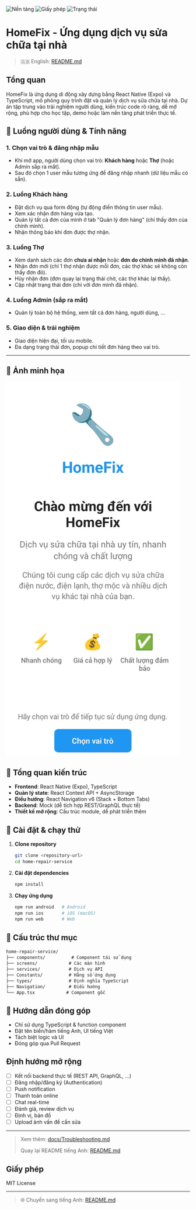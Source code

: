 ![Nền tảng](https://img.shields.io/badge/platform-React%20Native-blue)
![Giấy phép](https://img.shields.io/badge/license-MIT-green)
![Trạng thái](https://img.shields.io/badge/status-beta-orange)


# HomeFix - Ứng dụng dịch vụ sửa chữa tại nhà

> 🇬🇧 English: [README.md](./README.md)

## Tổng quan
HomeFix là ứng dụng di động xây dựng bằng React Native (Expo) và TypeScript, mô phỏng quy trình đặt và quản lý dịch vụ sửa chữa tại nhà. Dự án tập trung vào trải nghiệm người dùng, kiến trúc code rõ ràng, dễ mở rộng, phù hợp cho học tập, demo hoặc làm nền tảng phát triển thực tế.


## 🔑 Luồng người dùng & Tính năng

### 1. Chọn vai trò & đăng nhập mẫu
- Khi mở app, người dùng chọn vai trò: **Khách hàng** hoặc **Thợ** (hoặc Admin sắp ra mắt).
- Sau đó chọn 1 user mẫu tương ứng để đăng nhập nhanh (dữ liệu mẫu có sẵn).

### 2. Luồng Khách hàng
- Đặt dịch vụ qua form động (tự động điền thông tin user mẫu).
- Xem xác nhận đơn hàng vừa tạo.
- Quản lý tất cả đơn của mình ở tab "Quản lý đơn hàng" (chỉ thấy đơn của chính mình).
- Nhận thông báo khi đơn được thợ nhận.

### 3. Luồng Thợ
- Xem danh sách các đơn **chưa ai nhận** hoặc **đơn do chính mình đã nhận**.
- Nhận đơn mới (chỉ 1 thợ nhận được mỗi đơn, các thợ khác sẽ không còn thấy đơn đó).
- Hủy nhận đơn (đơn quay lại trạng thái chờ, các thợ khác lại thấy).
- Cập nhật trạng thái đơn (chỉ với đơn mình đã nhận).

### 4. Luồng Admin (sắp ra mắt)
- Quản lý toàn bộ hệ thống, xem tất cả đơn hàng, người dùng, ...

### 5. Giao diện & trải nghiệm
- Giao diện hiện đại, tối ưu mobile.
- Đa dạng trạng thái đơn, popup chi tiết đơn hàng theo vai trò.

---

## 📱 Ảnh minh họa

![Màn hình chào mừng](./App%20Welcome.jpg)

<!-- Thêm các ảnh chụp màn hình khác nếu có -->

## 🧱 Tổng quan kiến trúc

- **Frontend**: React Native (Expo), TypeScript
- **Quản lý state**: React Context API + AsyncStorage
- **Điều hướng**: React Navigation v6 (Stack + Bottom Tabs)
- **Backend**: Mock (dễ tích hợp REST/GraphQL thực tế)
- **Thiết kế mở rộng**: Cấu trúc module, dễ phát triển thêm

## 🚀 Cài đặt & chạy thử

1. **Clone repository**
   ```bash
   git clone <repository-url>
   cd home-repair-service
   ```
2. **Cài đặt dependencies**
   ```bash
   npm install
   ```
3. **Chạy ứng dụng**
   ```bash
   npm run android   # Android
   npm run ios       # iOS (macOS)
   npm run web       # Web
   ```

## 📂 Cấu trúc thư mục

```
home-repair-service/
├── components/          # Component tái sử dụng
├── screens/            # Các màn hình
├── services/           # Dịch vụ API
├── Constants/          # Hằng số ứng dụng
├── types/              # Định nghĩa TypeScript
├── Navigation/         # Điều hướng
└── App.tsx            # Component gốc
```

## 🤝 Hướng dẫn đóng góp

- Chỉ sử dụng TypeScript & function component
- Đặt tên biến/hàm tiếng Anh, UI tiếng Việt
- Tách biệt logic và UI
- Đóng góp qua Pull Request

## Định hướng mở rộng

- [ ] Kết nối backend thực tế (REST API, GraphQL, ...)
- [ ] Đăng nhập/đăng ký (Authentication)
- [ ] Push notification
- [ ] Thanh toán online
- [ ] Chat real-time
- [ ] Đánh giá, review dịch vụ
- [ ] Định vị, bản đồ
- [ ] Upload ảnh vấn đề cần sửa

---

> Xem thêm: [docs/Troubleshooting.md](./docs/Troubleshooting.md)
> 
> Quay lại README tiếng Anh: [README.md](./README.md)

## Giấy phép

MIT License

---

> 🌐 Chuyển sang tiếng Anh: [README.md](./README.md)
